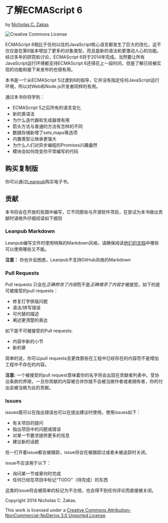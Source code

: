 # 了解ECMAScript 6

by [Nicholas C. Zakas](https://github.com/nzakas)
 
![Creative Commons License](http://i.creativecommons.org/l/by-nc-nd/3.0/88x31.png)

ECMAScript 6相比于任何以往的JavaScript核心语言都发生了巨大的改化，这不仅仅是在第6版本增加了更多的对象类型，而且是新的语法和更激动人心的功能。经过多年的研究和讨论，ECMAScript 6将于2014年完成。当然要让所有JavaScript运行环境都支持ECMAScript 6还得花上一段时间，但是了解已经被实现的功能和接下来发布的也很有用。

本书是一个从ECMAScript 5过渡到6的指导，它并没有指定任何JavaScript运行环境，所以对Web和Node.js开发者同样的有用。

通过本书你将学到：

* ECMAScript 5之后所有的语言变化
* 新的类语法
* 为什么迭代器和生成器很有用
* 箭头方法与普通的方法有怎样的不同
* 数据存储新增了sets,maps等选项
* 内置类型让继承更强大
* 为什么人们对异步编程的Promises兴趣盎然
* 模块会如何改变你平常编写的代码

## 购买复制版

你可以通过[Leanpub](https://leanpub.com/understandinges6)购买电子书。

## 贡献

本书将会在开放的氛围中编写，它不同那些与开源软件项目，在尝试为本书做出贡献时请格外仔细阅读如下细则

### Leanpub Markdown

Leanpub编写文件时使用特殊的Markdown风格，请确保阅读[他们的文档](https://leanpub.com/help/manual#leanpub-auto-styling-text)中哪些可以使用哪些又不能。

**注意：** 你也许会困惑，Leanpub不支持GitHub风格的Markdown

### Pull Requests

Pull requests 只会在*正确修改了内容*而不是*正确增添了内容*才被接受。如下的是可被接受的pull requests：

* 修复打字排版问题
* 语法/拼写错误
* 可代替的描述
* 阐述更清楚的表达

如下是不可被接受的Pull requests:

* 内容中新的小节
* 新的章

简单的说，你可以pull requests去更改那些在工程中已经存在的内容而不是增加工程中不存在的内容。

**注意:** 一个被接受的pull request意味着你的名字将会出现在贡献者列表中。受协议条款的界限，一旦你贡献的内容被合并你就不会被当做作者或者拥有者，你的付出会被当做为此的贡献。

### Issues

issues既可以在指出错误也可以在提出建议时使用。使用issues如下：

* 有关项目的提问
* 指出项目中的问题或错误
* 对某一节要求提供更多的信息
* 建议新的话题


任一打开着issue都会被跟踪，issue将会在被跟踪过或者未被追踪时关闭。

issue不应该用于以下：

* 询问某一节或章何时完成
* 任何已经在项目中标记“TODO”（待完成）的东西

这类的issue将会被简单的标记为不合规，也会得不到任何评论而直接被关闭。

Copyright 2014 Nicholas C. Zakas.

This work is licensed under a [Creative Commons Attribution-NonCommercial-NoDerivs 3.0 Unported License](http://creativecommons.org/licenses/by-nc-nd/3.0/).



